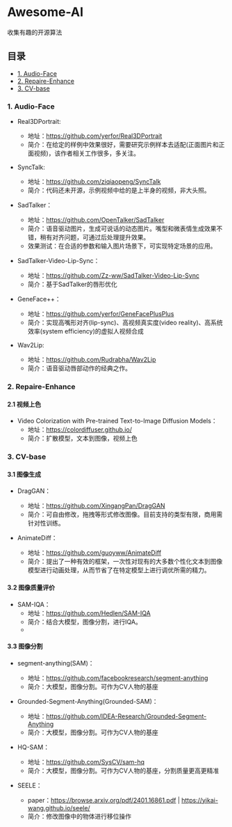 # Awesome-AI
收集有趣的开源算法

## 目录
  - [1. Audio-Face](#1-Audio-Face)
  - [2. Repaire-Enhance](#2-Repaire-Enhance)
  - [3. CV-base](#3-CV-base)

    
###  1. <a name='Audio-Face'></a>Audio-Face
* Real3DPortrait:
  * 地址：https://github.com/yerfor/Real3DPortrait
  * 简介：在给定的样例中效果很好，需要研究示例样本去适配(正面图片和正面视频)，该作者相关工作很多，多关注。
* SyncTalk:
  * 地址：https://github.com/ziqiaopeng/SyncTalk
  * 简介：代码还未开源，示例视频中给的是上半身的视频，非大头照。

* SadTalker：
  * 地址：https://github.com/OpenTalker/SadTalker
  * 简介：语音驱动图片，生成可说话的动态图片。嘴型和微表情生成效果不错，稍有对齐问题，可通过后处理提升效果。
  * 效果测试：在合适的参数和输入图片场景下，可实现特定场景的应用。
  
* SadTalker-Video-Lip-Sync：
  * 地址：https://github.com/Zz-ww/SadTalker-Video-Lip-Sync
  * 简介：基于SadTalker的唇形优化
      
* GeneFace++：
  * 地址：https://github.com/yerfor/GeneFacePlusPlus
  * 简介：实现高嘴形对齐(lip-sync)、高视频真实度(video reality)、高系统效率(system efficiency)的虚拟人视频合成
    
* Wav2Lip:
  * 地址：https://github.com/Rudrabha/Wav2Lip
  * 简介：语音驱动唇部动作的经典之作。

###  2. <a name='Repaire-Enhance'></a>Repaire-Enhance

#### 2.1 视频上色

* Video Colorization with Pre-trained Text-to-Image Diffusion Models：
  * 地址：https://colordiffuser.github.io/
  * 简介：扩散模型，文本到图像，视频上色

###  3. <a name='CV-base'></a>CV-base

#### 3.1 图像生成
* DragGAN：
  * 地址：https://github.com/XingangPan/DragGAN
  * 简介：可自由修改，拖拽等形式修改图像。目前支持的类型有限，商用需针对性训练。

* AnimateDiff：
  * 地址：https://github.com/guoyww/AnimateDiff
  * 简介：提出了一种有效的框架，一次性对现有的大多数个性化文本到图像模型进行动画处理，从而节省了在特定模型上进行调优所需的精力。
    
#### 3.2 图像质量评价

* SAM-IQA：
  * 地址：https://github.com/Hedlen/SAM-IQA
  * 简介：结合大模型，图像分割，进行IQA。
  * 
#### 3.3 图像分割

* segment-anything(SAM)：
  * 地址：https://github.com/facebookresearch/segment-anything
  * 简介：大模型，图像分割。可作为CV人物的基座

* Grounded-Segment-Anything(Grounded-SAM)：
  * 地址：https://github.com/IDEA-Research/Grounded-Segment-Anything
  * 简介：大模型，图像分割。可作为CV人物的基座

* HQ-SAM：
  * 地址：https://github.com/SysCV/sam-hq
  * 简介：大模型，图像分割。可作为CV人物的基座，分割质量更高更精准

* SEELE：
  * paper：https://browse.arxiv.org/pdf/2401.16861.pdf | https://yikai-wang.github.io/seele/
  * 简介：修改图像中的物体进行移位操作
